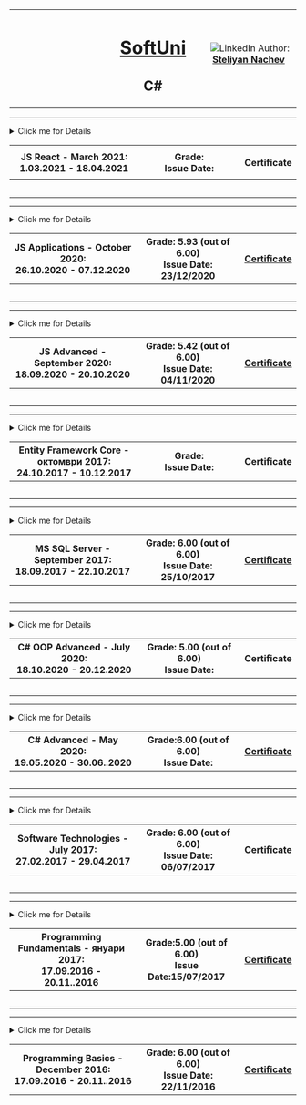 <!-- Head Start -->
<table border="0" width="100%" cellspacing="1" cellpadding="3" align="center">
    <tbody>
        <tr>
            <td align="center" width="33%"><img style="text-align: ce;"
                    src="http://conf.softuni.bg/wp-content/uploads/2015/01/SoftUni-Logo-Flat_square-blue-300x235.png"
                    alt="" /></td>
            <td align="center" width="33%">
                <h1><a href="https://softuni.bg/">SoftUni</a></h1>
                <h2>C#</h2>
            </td>
            <td align="center" width="33%"><img
                    src="https://avatars1.githubusercontent.com/u/26405837?v=3&amp;u=5e1a11ac5228356808410702d2f8c5ff3209d2a9&amp;s=300"
                    alt="" />
                <img src="https://www.linkedin.com/favicon.ico" alt="LinkedIn" />
                Author:
                <strong>
                    <a title="LinkedIn Steliyan Nachev" href="https://www.linkedin.com/in/steliyan-nachev-88642a13a/"
                        target="_blank">
                        Steliyan Nachev
                    </a>
                </strong></p>
            </td>
        </tr>
    </tbody>
</table>
<!-- Head End -->
<!-- JS React Start -->
<hr />
<!-- Summary Begin -->
<details>
    <summary> Click me for Details
        <table border="0" width="100%" cellspacing="1" cellpadding="3" align="center">
            <tbody>
                <tr>
                    <th align="center" width="50%">JS React - March 2021: <br />
                        1.03.2021 - 18.04.2021</th>
                    <th width="40%">Grade:<br /> Issue Date: </th>
                    <th>
                        <p><a title="JS React" target="_blank">Certificate</a></p>
                    </th>
                </tr>
            </tbody>
        </table>
    </summary>
    <!-- Summary End -->
    <table border="0" width="100%" cellspacing="1" cellpadding="3" align="center">
        <tbody>
            <tr>
                <th align="center" width="50%">JS React - March 2021: <br />
                    1.03.2021 - 18.04.2021</th>
                <th width="40%">Grade:<br /> Issue Date: </th>
                <th>
                    <p><a title="JS React" target="_blank">Certificate</a></p>
                </th>
            </tr>
            <!-- Course Body -->
            <tr>
                <td width="50%">
                    <p><a title="Components: Deep Dive" target="_blank">Components: Deep Dive</a>
                    </p>
            </tr>
            <tr>
                <td width="50%">
                    <p><a title="Forms" target="_blank">Forms</a></p>
                </td>
            </tr>
            <tr>
                <td width="50%">
                    <p><a title="React Hooks" target="_blank">React Hooks</a></p>
                </td>
            </tr>
            <tr>
                <td width="50%">
                    <p><a title="Advanced Techniques" target="_blank">Advanced Techniques</a></p>
                </td>
            </tr>
            <tr>
                <td width="50%">
                    <p><a title="Routing" target="_blank">Routing</a></p>
                </td>
            </tr>
            </tr>
        </tbody>
    </table>
</details>
<hr />
<!-- JS React End -->
<!-- JS Applications Start -->
<hr />
<!-- Summary Begin -->
<details>
    <summary> Click me for Details
        <table border="0" width="100%" cellspacing="1" cellpadding="3" align="center">
            <tbody>
                <tr>
                    <th align="center" width="50%">JS Applications - October 2020: <br />
                        26.10.2020 - 07.12.2020</th>
                    <th width="40%">Grade: 5.93 (out of 6.00)<br /> Issue Date: 23/12/2020 </th>
                    <th>
                        <p><a title="JS Applications" href="https://softuni.bg/certificates/details/95323/37139979"
                                target="_blank">Certificate</a></p>
                    </th>
                </tr>
            </tbody>
        </table>
    </summary>
    <!-- Summary End -->
    <table border="0" width="100%" cellspacing="1" cellpadding="3" align="center">
        <tbody>
            <tr>
                <th align="center" width="50%">JS Applications - October 2020: <br />
                    26.10.2020 - 07.12.2020</th>
                <th width="40%">Grade: 5.93 (out of 6.00)<br /> Issue Date: 23/12/2020 </th>
                <th>
                    <p><a title="JS Applications" href="https://softuni.bg/certificates/details/95323/37139979"
                            target="_blank">Certificate</a></p>
                </th>
            </tr>
            <!-- Course Body -->
            <tr>
                <td width="50%">
                    <p><a title="Unit Testing and Modules" target="_blank">Unit Testing and Modules</a>
                    </p>
            </tr>
            <tr>
                <td width="50%">
                    <p><a title="REST Services and AJAX" target="_blank">REST Services and AJAX</a></p>
                </td>
            </tr>
            <tr>
                <td width="50%">
                    <p><a title="Asynchronous Programming" target="_blank">Asynchronous Programming</a></p>
                </td>
            </tr>
            <tr>
                <td width="50%">
                    <p><a title="Remote Databases" target="_blank">Remote Databases</a></p>
                </td>
            </tr>
            <tr>
                <td width="50%">
                    <p><a title="Templating" target="_blank">Templating</a></p>
                </td>
            </tr>
            <tr>
                <td width="50%">
                    <p><a title="Routing" target="_blank">Routing</a></p>
                </td>
            </tr>
            <tr>
                <td width="50%">
                    <p><a title="Workshop: Single Page Application" target="_blank">Workshop: Single Page
                            Application</a></p>
                </td>
            </tr>
            <tr>
                <td width="50%">
                    <p><a title="Design Patterns and Best Practices" target="_blank">Design Patterns and Best
                            Practices</a></p>
                </td>
            </tr>
            </tr>
            <tr>
                <td width="50%">
                    <p><a title="Project Architecture" target="_blank">Project Architecture</a></p>
                </td>
            </tr>
            </tr>
        </tbody>
    </table>
</details>
<hr />
<!-- JS Applications End -->
<!-- JS Advanced Start -->
<hr />
<!-- Summary Begin -->
<details>
    <summary> Click me for Details
        <table border="0" width="100%" cellspacing="1" cellpadding="3" align="center">
            <tbody>
                <tr>
                    <th align="center" width="50%">JS Advanced - September 2020: <br />
                        18.09.2020 - 20.10.2020</th>
                    <th width="40%">Grade: 5.42 (out of 6.00)<br /> Issue Date: 04/11/2020 </th>
                    <th>
                        <p><a title="JS Advanced" href="https://softuni.bg/certificates/details/90650/9d2fc329"
                                target="_blank">Certificate</a></p>
                    </th>
                </tr>
            </tbody>
        </table>
    </summary>
    <!-- Summary End -->
    <table border="0" width="100%" cellspacing="1" cellpadding="3" align="center">
        <tbody>
            <tr>
                <th align="center" width="50%">JS Advanced - September 2020: <br />
                    18.09.2020 - 20.10.2020</th>
                <th width="40%">Grade: 5.42 (out of 6.00)<br /> Issue Date: 04/11/2020 </th>
                <th>
                    <p><a title="JS Advanced " href="https://softuni.bg/certificates/details/90650/9d2fc329"
                            target="_blank">Certificate</a></p>
                </th>
            </tr>
            <!-- Course Body -->
            <tr>
                <td width="50%">
                    <p><a title="Syntax, Functions and Statements" target="_blank">Syntax, Functions and Statements</a>
                    </p>
            </tr>
            <tr>
                <td width="50%">
                    <p><a title="Arrays" target="_blank">Arrays</a></p>
                </td>
            </tr>
            <tr>
                <td width="50%">
                    <p><a title="Objects & Classes" target="_blank">Objects & Classes</a></p>
                </td>
            </tr>
            <tr>
                <td width="50%">
                    <p><a title="DOM" target="_blank">DOM</a></p>
                </td>
            </tr>
            <tr>
                <td width="50%">
                    <p><a title="DOM Manipulations" target="_blank">DOM Manipulations</a></p>
                </td>
            </tr>
            <tr>
                <td width="50%">
                    <p><a title="Function Context" target="_blank">Function Context</a></p>
                </td>
            </tr>
            <tr>
                <td width="50%">
                    <p><a title="Advanced Functions" target="_blank">Advanced Functions</a></p>
                </td>
            </tr>
            <tr>
                <td width="50%">
                    <p><a title="Object Composition" target="_blank">Object Composition</a></p>
                </td>
            </tr>
            </tr>
            <tr>
                <td width="50%">
                    <p><a title="Prototypes and Inheritance" target="_blank">Prototypes and Inheritance</a></p>
                </td>
            </tr>
            </tr>
        </tbody>
    </table>
</details>
<hr />
<!-- JS Advanced End -->
<!-- Entity Framework Core - Databases Advanced - Start -->
<hr />
<!-- Summary Begin -->
<details>
    <summary> Click me for Details
        <table border="0" width="100%" cellspacing="1" cellpadding="3" align="center">
            <tbody>
                <tr>
                    <th align="center" width="50%">Entity Framework Core - октомври 2017: <br />
                        24.10.2017 - 10.12.2017</th>
                    <th width="40%">Grade: <br /> Issue Date: </th>
                    <th>
                        <p><a title="Entity Framework Core" " target=" _blank">Certificate</a></p>
                    </th>
                </tr>
            </tbody>
        </table>
    </summary>
    <!-- Summary End -->
    <table border="0" width="100%" cellspacing="1" cellpadding="3" align="center">
        <tbody>
            <tr>
                <th align="center" width="50%">Entity Framework Core - октомври 2017: <br />
                    24.10.2017 - 10.12.2017</th>
                <th width="40%">Grade: <br /> Issue Date: </th>
                <th>
                    <p><a title="Entity Framework Core" " target=" _blank">Certificate</a></p>
                </th>
            </tr>
            <!-- Course Body -->
            <tr>
                <td width="50%">
                    <p><a title="C# OOP Intro Exercise" target="_blank">C# OOP Intro Exercise</a></p>
                </td>
                <td colspan="2" width="50%">
                    <p>Fetching Resultsets with <strong>ADO.NET</strong> & DB Apps Introduction:</p>
                    <p>&nbsp;&nbsp;&nbsp;- <a title="Fetching Resultsets with ADO.NET & DB Apps Introduction"
                            target="_blank">Entity Framework Core</a></p>
                    <p>&nbsp;&nbsp;&nbsp;- <a title="DB Apps Introduction" target="_blank">Entity Framework 6</a></p>
                </td>
            </tr>
            <tr>
                <td width="50%">
                    <p>Introduction to Entity Framework:</p>
                    <p>&nbsp;&nbsp;&nbsp;- <a title="Introduction to Entity Framework" target="_blank">Entity Framework
                            Core</a></p>
                    <p>&nbsp;&nbsp;&nbsp;- <a title="Introduction to Entity Framework" target="_blank">Entity Framework
                            6</a></p>
                </td>
                <td colspan="2" width="50%">
                    <p>Code First:</p>
                    <p>&nbsp;&nbsp;&nbsp;- <a title="Entity Framework Core - Code First" target="_blank">Entity
                            Framework Core - Code First</a></p>
                    <p>&nbsp;&nbsp;&nbsp;- <a title="Entity Framework 6 - Code First" target="_blank">Entity Framework 6
                            - Code First</a></p>
                    <p>&nbsp;&nbsp;&nbsp;- <a title="Entity Framework 6 - Code First Advanced" target="_blank">Entity
                            Framework 6 - Code First Advanced</a></p>
                </td>
            </tr>
            <tr>
                <td width="50%">
                    <p>Entity Relations:</p>
                    <p>&nbsp;&nbsp;&nbsp;- <a title="Entity Relations EF Core" target="_blank">Entity Framework Core</a>
                    </p>
                    <p>&nbsp;&nbsp;&nbsp;- <a title="Entity Relations EF 6" target="_blank">Entity Framework 6</a></p>
                </td>
                <td colspan="2" width="50%">
                    <p>EF Core - <a title="Advanced Relations" target="_blank">Advanced Relations</a></p>
                </td>
            </tr>
            <tr>
                <td width="50%">
                    <p>EF Core - <a title="Advanced Querying" target="_blank">Advanced Querying</a></p>
                </td>
                <td colspan="2" width="50%">
                    <p>EF Core - <a title="Best Practices and Architecture" target="_blank">Best Practices and
                            Architecture</a></p>
                </td>
            </tr>
            <tr>
                <td width="50%">
                    <p>EF Core - <a title="Auto Mapping Objects" target="_blank">Auto Mapping Objects</a></p>
                </td>
                <td colspan="2" width="50%">
                    <p>EF Core - <a title="External Format Processing" target="_blank">External Format Processing</a>
                    </p>
                </td>
            </tr>
            <tr>
                <td colspan="3" align="center" width="100%">
                    <p>Exam</p>
                </td>
            </tr>
            <tr>
                <td width="50%">
                    <p>Preparation: <a title="Fast Food" target="_blank">Fast Food</a></p>
                </td>
                <td colspan="2" width="50%">
                    <p>Preparation: <a title="Instagraph" target="_blank">Instagraph</a></p>
                </td>
            </tr>
            <tr>
                <td width="50%">
                    <p>Preparation: <a title="Stations" target="_blank">Stations</a></p>
                </td>
                <td colspan="2" width="50%">
                    <p>Exam: <a title="Pet Clinic" target="_blank">Pet Clinic</a></p>
                </td>
            </tr>
        </tbody>
    </table>
</details>
<hr />
<!-- Entity Framework Core - Databases Advanced - End -->
<!-- Databases Basics - MS SQL Server Start -->
<hr />
<!-- Summary Begin -->
<details>
    <summary> Click me for Details
        <table border="0" width="100%" cellspacing="1" cellpadding="3" align="center">
            <tbody>
                <tr>
                    <th align="center" width="50%">MS SQL Server - September 2017: <br />
                        18.09.2017 - 22.10.2017</th>
                    <th width="40%">Grade: 6.00 (out of 6.00)<br /> Issue Date: 25/10/2017</th>
                    <th>
                        <p><a title="MS SQL Server" href="https://softuni.bg/certificates/details/23770/41e488d7"
                                target="_blank">Certificate</a></p>
                    </th>
                </tr>
            </tbody>
        </table>
    </summary>
    <!-- Summary End -->
    <table border="0" width="100%" cellspacing="1" cellpadding="3" align="center">
        <tbody>
            <tr>
                <th align="center" width="50%">MS SQL Server - September 2017: <br />
                    18.09.2017 - 22.10.2017</th>
                <th width="40%">Grade: 6.00 (out of 6.00)<br /> Issue Date: 25/10/2017</th>
                <th>
                    <p><a title="MS SQL Server" href="https://softuni.bg/certificates/details/23770/41e488d7"
                            target="_blank">Certificate</a></p>
                </th>
            </tr>
            <!-- Course Body -->
            <tr>
                <td width="50%">
                    <p><a title="Introduction to Databases" target="_blank">Introduction to Databases</a></p>
                </td>
                <td colspan="2" width="50%">
                    <p><a title="Data Definition and Datatypes" target="_blank">Data Definition and Datatypes</a></p>
                </td>
            </tr>
            <tr>
                <td width="50%">
                    <p><a title="CRUD" target="_blank">CRUD</a></p>
                </td>
                <td colspan="2" width="50%">
                    <p><a title="Built-in Functions" target="_blank">Built-in Functions</a></p>
                </td>
            </tr>
            <tr>
                <td width="50%">
                    <p><a title="Data Aggregation" target="_blank">Data Aggregation</a></p>
                </td>
                <td colspan="2" width="50%">
                    <p><a title="Table Relations" target="_blank">Table Relations</a></p>
                </td>
            </tr>
            <tr>
                <td width="50%">
                    <p><a title="Joins, Subqueries, CTE and Indices">Joins, Subqueries, CTE and Indices</a></p>
                </td>
                <td colspan="2" width="50%">
                    <p><a title="Procedures, Functions, Triggers and Transactions">Procedures, Functions, Triggers and
                            Transactions</a></p>
                </td>
            </tr>
            <tr>
            <tr>
                <td colspan="3" align="center" width="100%">
                    <p>Exam Preparation</p>
                </td>
            </tr>
            </tr>
            <tr>
                <td width="50%">
                    <p><a title="The Nerd Herd" target="_blank">The Nerd Herd</a></p>
                </td>
                <td colspan="2" width="50%">
                    <p><a title="Bakery" target="_blank">Bakery</a></p>
                </td>
            </tr>
            <tr>
            <tr>
                <td width="50%">
                    <p><a title="Washing Machine Service" target="_blank">Washing Machine Service</a></p>
                </td>
                <td colspan="2" width="50%">
                </td>
            </tr>
        </tbody>
    </table>
</details>
<hr />
<!-- Databases Basics - MS SQL Server End -->
<!-- C# OOP Advanced Start -->
<hr />
<!-- Summary Begin -->
<details>
    <summary> Click me for Details
        <table border="0" width="100%" cellspacing="1" cellpadding="3" align="center">
            <tbody>
                <tr>
                    <th align="center" width="50%">C# OOP Advanced - July 2020: <br />
                        18.10.2020 - 20.12.2020</th>
                    <th width="40%">Grade: 5.00 (out of 6.00)<br /> Issue Date: </th>
                    <th>
                        <p><a title="C# OOP " target="_blank">Certificate</a></p>
                    </th>
                </tr>
            </tbody>
        </table>
    </summary>
    <!-- Summary End -->
    <table border="0" width="100%" cellspacing="1" cellpadding="3" align="center">
        <tbody>
            <tr>
                <th align="center" width="50%">C# OOP - July 2020: <br />
                    18.10.2020 - 20.12.2020</th>
                <th width="40%">Grade: 5.00 (out of 6.00)<br /> Issue Date:</th>
                <th>
                    <p><a title="C# OOP " target="_blank">Certificate</a></p>
                </th>
            </tr>
            <!-- Course Body -->
            <tr>
                <td width="50%">
                    <p><a title="Interfaces and Abstraction - Lab" target="_blank">Interfaces and Abstraction - Lab</a>
                    </p>
                </td>
                <td colspan="2" width="50%">
                    <p><a title="Interfaces and Abstraction - Exercises" target="_blank">Interfaces and Abstraction -
                            Exercises</a></p>
                </td>
            </tr>
            <tr>
                <td width="50%">
                    <p><a title="Generics - Lab" target="_blank">Generics - Lab</a></p>
                </td>
                <td colspan="2" width="50%">
                    <p><a title="Generics - Exercise" target="_blank">Generics - Exercise</a></p>
                </td>
            </tr>
            <tr>
                <td width="50%">
                    <p><a title="Iterators and Comparators - Lab" target="_blank">Iterators and Comparators - Lab</a>
                    </p>
                </td>
                <td colspan="2" width="50%">
                    <p><a title="Iterators and Comparators - Exercise" target="_blank">Iterators and Comparators -
                            Exercise</a></p>
                </td>
            </tr>
            <tr>
                <td width="50%">
                    <p><a title="Enumerations and Attributes - Lab" target="_blank">Enumerations and Attributes -
                            Lab</a></p>
                </td>
                <td colspan="2" width="50%">
                    <p><a title="Enumerations and Attributes - Exercise" target="_blank">Enumerations and Attributes -
                            Exercise</a></p>
                </td>
            </tr>
            <tr>
                <td width="50%">
                    <p><a title="Reflection - Lab" target="_blank">Reflection - Lab</a></p>
                </td>
                <td colspan="2" width="50%">
                    <p><a title="Reflection - Exercise" target="_blank">Reflection - Exercise</a></p>
                </td>
            </tr>
            <tr>
                <td width="50%">
                    <p><a title="Unit Testing - Lab" target="_blank">Unit Testing - Lab</a></p>
                </td>
                <td colspan="2" width="50%">
                    <p><a title="Unit Testing - Exercises" target="_blank">Unit Testing - Exercises</a></p>
                </td>
            </tr>
            <tr>
                <td width="50%">
                    <p><a title="SOLID - Lab" target="_blank">SOLID - Lab</a></p>
                </td>
                <td colspan="2" width="50%">
                    <p><a title="SOLID - Exercises (Open Closed and Liskov substitution)" target="_blank">SOLID -
                            Exercises (Open Closed and Liskov substitution)</a></p>
                </td>
            </tr>
            <tr>
                <td width="50%">
                    <p></p>
                </td>
                <td colspan="2" width="50%">
                    <p><a title="Object Communication and Events - Exercises" target="_blank">Object Communication and
                            Events - Exercises</a></p>
                </td>
            </tr>
            <tr>
                <td width="50%">
                    <p><a title="Exam Preparation" target="_blank">Exam Preparation</a></p>
                </td>
                <td colspan="2" width="50%">
                    <p>Exam</p>
                </td>
            </tr>
        </tbody>
    </table>
</details>
<hr />
<!-- C# OOP Advanced End -->

<!-- C# Advanced Start -->
<hr />
<!-- Summary Begin -->
<details>
    <summary> Click me for Details
        <table border="0" width="100%" cellspacing="1" cellpadding="3" align="center">
            <tbody>
                <tr>
                    <th align="center" width="50%">C# Advanced - May 2020: <br /> 19.05.2020 - 30.06..2020</th>
                    <th width="40%">Grade:6.00 (out of 6.00) <br /> Issue Date:</th>
                    <th>
                        <p><a title="C# Advanced" href="https://softuni.bg/certificates/details/83428/ac6fc805"
                                target="_blank">Certificate</a></p>
                    </th>
                </tr>
        </table>
    </summary>
    <!-- Summary End -->
    <table border="0" width="100%" cellspacing="1" cellpadding="3" align="center">
        <tbody>
            <tr>
                <th align="center" width="50%">C# Advanced - May 2020: <br /> 19.05.2020 - 30.06..2020</th>
                <th width="40%">Grade:6.00 (out of 6.00) <br /> Issue Date:</th>
                <th>
                    <p><a title="C# Advanced" href="https://softuni.bg/certificates/details/83428/ac6fc805"
                            target="_blank">Certificate</a></p>
                </th>
            </tr>
            <!-- Course Body -->
            <tr>
                <td width="50%">
                    <p><a title="Stacks and Queues - Lab" target="_blank">Stacks and Queues - Lab</a></p>
                </td>
                <td colspan="2" width="50%">
                    <p><a title="Stacks and Queues - Exercises" target="_blank">Stacks and Queues - Exercises</a></p>
                </td>
            </tr>
            <tr>
                <td width="50%">
                    <p><a title="Sets and Dictionaries - Lab" target="_blank">Sets and Dictionaries - Lab</a></p>
                </td>
                <td colspan="2" width="50%">
                    <p><a title="Sets and Dictionaries - Exercises" target="_blank">Sets and Dictionaries -
                            Exercises</a></p>
                </td>
            </tr>
            <tr>
                <td width="50%">
                    <p><a title="Multidimensional Arrays - Lab" target="_blank">Multidimensional Arrays - Lab</a></p>
                </td>
                <td colspan="2" width="50%">
                    <p><a title="Matrices - Exercises" target="_blank">Matrices - Exercises</a></p>
                </td>
            </tr>
            <tr>
                <td width="50%">
                    <p><a title="Streams - Lab" target="_blank">Streams - Lab</a></p>
                    <p><a title="Files And Directories" target="_blank">Files And Directories</a></p>
                </td>
                <td colspan="2" width="50%">
                    <p><a title="Streams - Exercises" target="_blank">Streams - Exercises</a></p>
                </td>
            </tr>
            <tr>
                <td width="50%">
                    <p><a title="Manual String Processing - Lab" target="_blank">Manual String Processing - Lab</a></p>
                </td>
                <td colspan="2" width="50%">
                    <p><a title="Manual String Processing - Exercises" target="_blank">Manual String Processing -
                            Exercises</a></p>
                </td>
            </tr>
            <tr>
                <td width="50%">
                    <p><a title="Regular Expressions - Lab" target="_blank">Regular Expressions - Lab</a></p>
                </td>
                <td colspan="2" width="50%">
                    <p><a title="Regular Expressions - Exercises" target="_blank">Regular Expressions - Exercises</a>
                    </p>
                </td>
            </tr>
            <tr>
                <td width="50%">
                    <p><a title="Functional Programming - Lab" target="_blank">Functional Programming - Lab</a></p>
                </td>
                <td colspan="2" width="50%">
                    <p><a title="Functional Programming - Exercises" target="_blank">Functional Programming -
                            Exercises</a></p>
                </td>
            </tr>
            <tr>
                <td width="50%">
                    <p><a title="LINQ - Lab" target="_blank">LINQ - Lab</a></p>
                </td>
                <td colspan="2" width="50%">
                    <p><a title="LINQ - Exercises" target="_blank">LINQ - Exercises</a></p>
                </td>
        </tbody>
    </table>
</details>
<hr />
<!-- C# Advanced End -->
<!-- Software Technologies Start -->
<hr />
<!-- Summary Begin -->
<details>
    <summary> Click me for Details
        <table border="0" width="100%" cellspacing="1" cellpadding="3" align="center">
            <tbody>
                <tr>
                    <th align="center" width="50%">Software Technologies - July 2017: <br /> 27.02.2017 - 29.04.2017
                    </th>
                    <th width="40%">Grade: 6.00 (out of 6.00)<br /> Issue Date: 06/07/2017</th>
                    <th>
                        <p><a title="Software Technologies"
                                href="https://softuni.bg/certificates/details/22699/2e0ebbf8"
                                target="_blank">Certificate</a></p>
                    </th>
                </tr>
        </table>
    </summary>
    <!-- Summary End -->
    <table border="0" width="100%" cellspacing="1" cellpadding="3" align="center">
        <tbody>
            <tr>
                <th align="center" width="50%">Software Technologies - July 2017: <br /> 27.02.2017 - 29.04..2017</th>
                <th width="40%">Grade: 6.00 (out of 6.00)<br /> Issue Date: 06/07/2017</th>
                <th>
                    <p><a title="Software Technologies" href="https://softuni.bg/certificates/details/22699/2e0ebbf8"
                            target="_blank">Certificate</a></p>
                </th>
            </tr>
            <!-- Course Body -->
            <tr>
                <td width="50%">
                    <p><a title="PHP First Steps - Lab" target="_blank">PHP First Steps - Lab</a></p>
                </td>
                <td colspan="2" width="50%">
                    <p><a title="PHP First Steps - Exercises" target="_blank">PHP First Steps - Exercises</a></p>
                </td>
            </tr>
            <tr>
                <td colspan="3">
                    <p><strong>PHP: MVC &amp; Symfony</strong> - building a simple blog with basic Admin and User
                        functionality. It is not uploaded here (in GitHub) with the aim to avoid overloading their
                        server.</p>
                </td>
            </tr>
            <tr>
                <td width="50%">
                    <p><a title="JavaScript - Syntax, Basic Web - Lab" target="_blank">JavaScript - Syntax, Basic Web -
                            Lab</a></p>
                </td>
                <td colspan="2" width="50%">
                    <p><a title="JavaScript Basics - Exercises" target="_blank">JavaScript Basics - Exercises</a></p>
                </td>
            </tr>
            <tr>
                <td colspan="3">
                    <p><strong>JavaScript: ExpressJS</strong> - building a simple blog with basic Admin and User
                        functionality. It is not uploaded here (in GitHub) with the aim to avoid overloading their
                        server.</p>
                </td>
            </tr>
            <tr>
                <td width="50%">
                    <p><a title="Java Basics - Lab" target="_blank">Java Basics - Lab</a></p>
                </td>
                <td colspan="2" width="50%">
                    <p><a title="Java Basics - Exercises" target="_blank">Java Basics - Exercises</a></p>
                </td>
            </tr>
            <tr>
                <td colspan="3">
                    <p><a title="Java: Spring MVC" target="_blank">Java: Spring MVC</a> - simple blog with basic Admin
                        and User functionality</p>
                </td>
            </tr>
            <tr>
                <td width="50%">
                    <p><a title="C#: Calculator" target="_blank">C#: Calculator</a> - semple web calculator</p>
                </td>
                <td colspan="2" width="50%">&nbsp;</td>
            </tr>
            <tr>
                <td colspan="3">
                    <p><a title="C#: ASP.NET MVC" target="_blank">C#: ASP.NET MVC</a> - Blog</p>
                    <p>Evaluation made upon a defence over this project in ftont of SoftUni's team</p>
                </td>
            </tr>
        </tbody>
    </table>
</details>
<hr />
<!-- Software Technologies End -->
<!-- Programming Fundamentals Start -->
<hr />
<!-- Summary Begin -->
<details>
    <summary> Click me for Details
        <table border="0" width="100%" cellspacing="1" cellpadding="3" align="center">
            <tbody>
                <tr>
                    <th align="center" width="50%">Programming Fundamentals - януари 2017: <br /> 17.09.2016 -
                        20.11..2016</th>
                    <th width="40%">Grade:5.00 (out of 6.00) <br /> Issue Date:15/07/2017</th>
                    <th>
                        <p><a title="Programming Fundamentals"
                                href="https://softuni.bg/certificates/details/21320/922b818c"
                                target="_blank">Certificate</a></p>
                    </th>
                </tr>
        </table>
    </summary>
    <!-- Summary End -->
    <table border="0" width="100%" cellspacing="1" cellpadding="3" align="center">
        <tbody>
            <tr>
                <th align="center" width="50%">Programming Fundamentals - януари 2017: <br /> 17.09.2016 - 20.11..2016
                </th>
                <th width="40%">Grade:5.00 (out of 6.00) <br /> Issue Date:15/07/2017</th>
                <th>
                    <p><a title="Programming Fundamentals" href="https://softuni.bg/certificates/details/21320/922b818c"
                            target="_blank">Certificate</a></p>
                </th>
            </tr>
            <!-- Course Body -->
            <tr>
                <td width="50%">
                    <p><a title="Data Types and Variables - Lab" target="_blank">Data Types and Variables - Lab</a></p>
                </td>
                <td colspan="2" width="50%">
                    <p><a title="Data Types and Variables - Exercises" target="_blank">Data Types and Variables -
                            Exercises</a></p>
                </td>
            </tr>
            <tr>
                <td width="50%">
                    <p><a title="Methods and Debugging - Lab" target="_blank">Methods and Debugging - Lab</a></p>
                </td>
                <td colspan="2" width="50%">
                    <p><a title="Methods and Debugging - Exercises" target="_blank">Methods and Debugging -
                            Exercises</a></p>
                </td>
            </tr>
            <tr>
                <td width="50%">
                    <p><a title="Arrays - Lab" target="_blank">Arrays - Lab</a></p>
                </td>
                <td colspan="2" width="50%">
                    <p><a title="Arrays - Exercises" target="_blank">Arrays - Exercises</a></p>
                </td>
            </tr>
            <tr>
                <td width="50%">
                    <p><a title="Lists - Lab" target="_blank">Lists - Lab</a></p>
                </td>
                <td colspan="2" width="50%">
                    <p><a title="Lists - Exercises" target="_blank">Lists - Exercises</a></p>
                </td>
            </tr>
            <tr>
                <td width="50%">
                    <p></p>
                </td>
                <td colspan="2" width="50%">
                    <p><a title="Dictionaries Lambda LINQ - Exercises" target="_blank">Dictionaries Lambda LINQ -
                            Exercises</a></p>
                </td>
            </tr>
            <tr>
                <td width="50%">
                    <p><a title="Objects and Classes - Lab" target="_blank">Objects and Classes - Lab</a></p>
                </td>
                <td colspan="2" width="50%">
                    <p><a title="Objects and Classes - Exercises" target="_blank">Objects and Classes - Exercises</a>
                    </p>
                </td>
            </tr>
            <tr>
                <td width="50%">
                    <p><a title="Files and Directories - Lab" target="_blank">Files and Directories - Lab</a></p>
                </td>
                <td colspan="2" width="50%">
                    <p><a title="Files and Exceptions - Exercises" target="_blank">Files and Exceptions - Exercises</a>
                    </p>
                </td>
            </tr>
            <tr>
                <td width="50%">
                    <p><a title="Strings - Lab" target="_blank">Strings - Lab</a></p>
                </td>
                <td colspan="2" width="50%">
                    <p><a title="Strings - Exercise" target="_blank">Strings - Exercise</a></p>
                </td>
            </tr>
            <tr>
                <td width="50%">
                    <p><a title="Regex - Lab" target="_blank">Regex - Lab</a></p>
                </td>
                <td colspan="2" width="50%">
                    <p><a title="Regex - Exercise" target="_blank">Regex - Exercise</a></p>
                </td>
            </tr>
            <tr>
                <td colspan="3" align="center" width="100%">
                    <p>Exam Preparation</p>
                </td>
            </tr>
            <tr>
                <td width="50%">
                    <p><a title="Exam Preparation I" target="_blank">Exam Preparation I</a></p>
                </td>
                <td colspan="2" width="50%">
                    <p><a title="Exam Preparation II" target="_blank">Exam Preparation II</a></p>
                </td>
            </tr>
            <tr>
                <td width="50%">
                    <p><a title="Exam Preparation III" target="_blank">Exam Preparation III</a></p>
                </td>
                <td colspan="2" width="50%">
                    <p><a title="Exam Preparation IV" target="_blank">Exam Preparation IV</a></p>
                </td>
            </tr>
        </tbody>
    </table>
</details>
<hr />
<!-- Programming Fundamentals End -->
<!-- Programming Basics Start -->
<hr />
<!-- Summary Begin -->
<details>
    <summary> Click me for Details
        <table border="0" width="100%" cellspacing="1" cellpadding="3" align="center">
            <tbody>
                <tr>
                    <th align="center" width="50%">Programming Basics - December 2016: <br /> 17.09.2016 - 20.11..2016
                    </th>
                    <th width="40%">Grade: 6.00 (out of 6.00)<br /> Issue Date: 22/11/2016</th>
                    <th>
                        <p><a title="Programming Basics" href="https://softuni.bg/certificates/details/17569/1359a8f9"
                                target="_blank">Certificate</a></p>
                    </th>
                </tr>
        </table>
    </summary>
    <!-- Summary End -->
    <table border="0" width="100%" cellspacing="1" cellpadding="3" align="center">
        <tbody>
            <tr>
                <th align="center" width="50%">Programming Basics - December 2016: <br /> 17.09.2016 - 20.11.2016</th>
                <th width="40%">Grade: 6.00 (out of 6.00)<br /> Issue Date: 22/11/2016</th>
                <th>
                    <p><a title="Programming Basics" href="https://softuni.bg/certificates/details/17569/1359a8f9"
                            target="_blank">Certificate</a></p>
                </th>
            </tr>
        </tbody>
    </table>
    <!-- HTMLS & CSS -->
    <hr />
    <!-- Summary Begin -->
    <details>
        <summary> Click me for Details
            <table border="0" width="100%" cellspacing="1" cellpadding="3" align="center">
                <tbody>
                    <tr>
                        <th align="center" width="50%">HTMLS & CSS - January 2021: <br />
                            26.01.2020 - 07.04.2021</th>
                        <th width="40%">Grade: 6.00 (out of 6.00)<br /> Issue Date: 23/12/2020 </th>
                        <th>
                            <p><a title="HTMLS & CSS" href="https://softuni.bg/certificates/details/101567/984b5089"
                                    target="_blank">Certificate</a></p>
                        </th>
                    </tr>
                </tbody>
            </table>
        </summary>
        <!-- Summary End -->
        <table border="0" width="100%" cellspacing="1" cellpadding="3" align="center">
            <tbody>
                <tr>
                    <th align="center" width="50%">HTMLS & CSS - January 2021: <br />
                        26.01.2020 - 07.04.2021</th>
                    <th width="40%">Grade: 6.00 (out of 6.00)<br /> Issue Date: 23/12/2020 </th>
                    <th>
                        <p><a title="HTMLS & CSS" href="https://softuni.bg/certificates/details/101567/984b5089"
                                target="_blank">Certificate</a></p>
                    </th>
                </tr>
                <!-- Course Body -->
                <tr>
                    <td width="50%">
                        <p><a title="HTML Structure" target="_blank">HTML Structure</a>
                        </p>
                </tr>
                <tr>
                    <td width="50%">
                        <p><a title="CSS & Typography" target="_blank">CSS & Typography</a></p>
                    </td>
                </tr>
                <tr>
                    <td width="50%">
                        <p><a title="CSS Box Model" target="_blank">CSS Box Model</a></p>
                    </td>
                </tr>
                <tr>
                    <td width="50%">
                        <p><a title="Position & Float" target="_blank">Position & Float</a></p>
                    </td>
                </tr>
                <tr>
                    <td width="50%">
                        <p><a title="Flexbox" target="_blank">Flexbox</a></p>
                    </td>
                </tr>
                <tr>
                    <td width="50%">
                        <p><a title="Media Queries" target="_blank">Media Queries</a></p>
                    </td>
                </tr>
                <tr>
                    <td width="50%">
                        <p><a title="Design to Code - Demo Project" target="_blank">Design to Code - Demo Project</a>
                        </p>
                    </td>
                </tr>

            </tbody>
        </table>
    </details>
    <hr />
    <!-- HTML & CSS End -->
